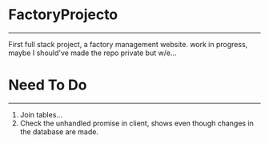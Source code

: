# FactoryProjecto
-----------------
First full stack project, a factory management website.
work in progress, maybe I should've made the repo private but w/e...


# Need To Do
------------
1. Join tables...
2. Check the unhandled promise in client, shows even though changes in the database are made.